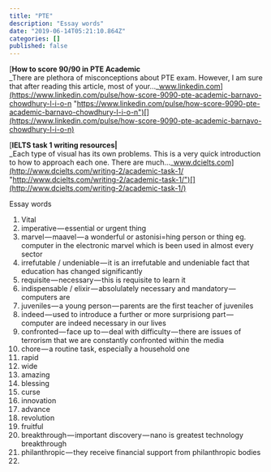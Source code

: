```yaml
---
title: "PTE"
description: "Essay words"
date: "2019-06-14T05:21:10.864Z"
categories: []
published: false
---
```


[**How to score 90/90 in PTE Academic**  
_There are plethora of misconceptions about PTE exam. However, I am sure that after reading this article, most of your…_www.linkedin.com](https://www.linkedin.com/pulse/how-score-9090-pte-academic-barnavo-chowdhury-l-i-o-n "https://www.linkedin.com/pulse/how-score-9090-pte-academic-barnavo-chowdhury-l-i-o-n")[](https://www.linkedin.com/pulse/how-score-9090-pte-academic-barnavo-chowdhury-l-i-o-n)

[**IELTS task 1 writing resources|**  
_Each type of visual has its own problems. This is a very quick introduction to how to approach each one. There are much…_www.dcielts.com](http://www.dcielts.com/writing-2/academic-task-1/ "http://www.dcielts.com/writing-2/academic-task-1/")[](http://www.dcielts.com/writing-2/academic-task-1/)

Essay words

1.  Vital
2.  imperative — essential or urgent thing
3.  marvel — maavel — a wonderful or astonisi=hing person or thing eg. computer in the electronic marvel which is been used in almost every sector
4.  irrefutable / undeniable — it is an irrefutable and undeniable fact that education has changed significantly
5.  requisite — necessary — this is requisite to learn it
6.  indispensable / elixir — absolulately necessary and mandatory — computers are 
7.  juveniles — a young person — parents are the first teacher of juveniles
8.  indeed — used to introduce a further or more surprisiong part — computer are indeed necessary in our lives
9.  confronted — face up to — deal with difficulty — there are issues of terrorism that we are constantly confronted within the media
10.  chore — a routine task, especially a household one
11.  rapid 
12.  wide
13.  amazing
14.  blessing
15.  curse
16.  innovation
17.  advance
18.  revolution
19.  fruitful
20.  breakthrough — important discovery — nano is greatest technology breakthrough
21.  philanthropic — they receive financial support from philanthropic bodies
22.
